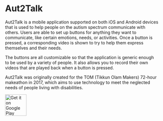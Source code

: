 # Aut2Talk
Aut2Talk is a mobile application supported on both iOS and Android devices that is used to help people on the autism spectrum communicate with others. Users are able to set up buttons for anything they want to communicate, like certain emotions, needs, or activities. Once a button is pressed, a corresponding video is shown to try to help them express themselves and their needs. 

The buttons are all customizable so that the application is generic enough to be used by a variety of people. It also allows you to record their own videos that are played back when a button is pressed.

Aut2Talk was originally created for the TOM (Tikkun Olam Makers) 72-hour makeathon in 2017, which aims to use technology to meet the neglected needs of people living with disabilities.  


<a href='https://play.google.com/store/apps/details?id=ca.masonbrothers.aut2talk&hl=en&pcampaignid=MKT-Other-global-all-co-prtnr-py-PartBadge-Mar2515-1'><img height=70px alt='Get it on Google Play' src='https://play.google.com/intl/en_us/badges/images/generic/en_badge_web_generic.png'/></a>
